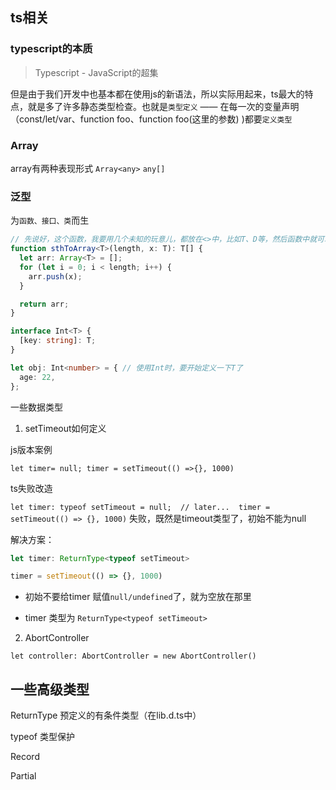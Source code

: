## ts相关

### typescript的本质

> Typescript - JavaScript的超集

但是由于我们开发中也基本都在使用js的新语法，所以实际用起来，ts最大的特点，就是多了许多静态类型检查。也就是`类型定义` —— 在每一次的变量声明（const/let/var、function foo、function foo(这里的参数) )都要`定义类型`



### Array

array有两种表现形式  `Array<any>` `any[]`

### 泛型 <T>
为`函数、接口、类`而生

```typescript
// 先说好，这个函数，我要用几个未知的玩意儿，都放在<>中，比如T、D等，然后函数中就可以用了
function sthToArray<T>(length, x: T): T[] {
  let arr: Array<T> = [];
  for (let i = 0; i < length; i++) {
    arr.push(x);
  }

  return arr;
}
```

```typescript
interface Int<T> {
  [key: string]: T;
}

let obj: Int<number> = { // 使用Int时，要开始定义一下T了
  age: 22,
};
```



一些数据类型

1. setTimeout如何定义

js版本案例

`let timer= null; timer = setTimeout(() =>{}, 1000)` 

ts失败改造

`let timer: typeof setTimeout = null;  // later...  timer = setTimeout(() => {}, 1000)` 失败，既然是timeout类型了，初始不能为null

解决方案：

```typescript
let timer: ReturnType<typeof setTimeout>

timer = setTimeout(() => {}, 1000)
```

- 初始不要给timer 赋值`null/undefined`了，就为空放在那里

- timer 类型为 `ReturnType<typeof setTimeout>`



2.  AbortController

   `let controller: AbortController = new AbortController()`

## 一些高级类型

ReturnType 预定义的有条件类型（在lib.d.ts中）

typeof 类型保护

Record

Partial